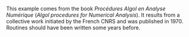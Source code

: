 This example comes from the book _Procédures Algol en Analyse Numérique_
(_Algol  procedures for Numerical Analysis_). It results from a collective work
initiated by the French CNRS and was published in 1970. Routines should have
been written some years before.

